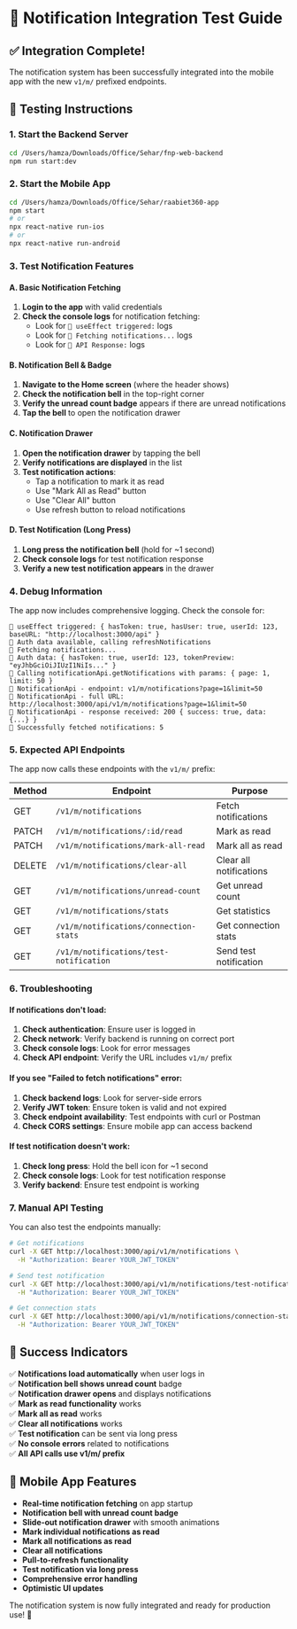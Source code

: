 # 🔔 Notification Integration Test Guide

## ✅ **Integration Complete!**

The notification system has been successfully integrated into the mobile app with the new `v1/m/` prefixed endpoints.

## 🧪 **Testing Instructions**

### **1. Start the Backend Server**
```bash
cd /Users/hamza/Downloads/Office/Sehar/fnp-web-backend
npm run start:dev
```

### **2. Start the Mobile App**
```bash
cd /Users/hamza/Downloads/Office/Sehar/raabiet360-app
npm start
# or
npx react-native run-ios
# or
npx react-native run-android
```

### **3. Test Notification Features**

#### **A. Basic Notification Fetching**
1. **Login to the app** with valid credentials
2. **Check the console logs** for notification fetching:
   - Look for `🔔 useEffect triggered:` logs
   - Look for `🔔 Fetching notifications...` logs
   - Look for `🔔 API Response:` logs

#### **B. Notification Bell & Badge**
1. **Navigate to the Home screen** (where the header shows)
2. **Check the notification bell** in the top-right corner
3. **Verify the unread count badge** appears if there are unread notifications
4. **Tap the bell** to open the notification drawer

#### **C. Notification Drawer**
1. **Open the notification drawer** by tapping the bell
2. **Verify notifications are displayed** in the list
3. **Test notification actions**:
   - Tap a notification to mark it as read
   - Use "Mark All as Read" button
   - Use "Clear All" button
   - Use refresh button to reload notifications

#### **D. Test Notification (Long Press)**
1. **Long press the notification bell** (hold for ~1 second)
2. **Check console logs** for test notification response
3. **Verify a new test notification appears** in the drawer

### **4. Debug Information**

The app now includes comprehensive logging. Check the console for:

```
🔔 useEffect triggered: { hasToken: true, hasUser: true, userId: 123, baseURL: "http://localhost:3000/api" }
🔔 Auth data available, calling refreshNotifications
🔔 Fetching notifications...
🔔 Auth data: { hasToken: true, userId: 123, tokenPreview: "eyJhbGciOiJIUzI1NiIs..." }
🔔 Calling notificationApi.getNotifications with params: { page: 1, limit: 50 }
🔔 NotificationApi - endpoint: v1/m/notifications?page=1&limit=50
🔔 NotificationApi - full URL: http://localhost:3000/api/v1/m/notifications?page=1&limit=50
🔔 NotificationApi - response received: 200 { success: true, data: {...} }
🔔 Successfully fetched notifications: 5
```

### **5. Expected API Endpoints**

The app now calls these endpoints with the `v1/m/` prefix:

| Method | Endpoint | Purpose |
|--------|----------|---------|
| GET | `/v1/m/notifications` | Fetch notifications |
| PATCH | `/v1/m/notifications/:id/read` | Mark as read |
| PATCH | `/v1/m/notifications/mark-all-read` | Mark all as read |
| DELETE | `/v1/m/notifications/clear-all` | Clear all notifications |
| GET | `/v1/m/notifications/unread-count` | Get unread count |
| GET | `/v1/m/notifications/stats` | Get statistics |
| GET | `/v1/m/notifications/connection-stats` | Get connection stats |
| GET | `/v1/m/notifications/test-notification` | Send test notification |

### **6. Troubleshooting**

#### **If notifications don't load:**
1. **Check authentication**: Ensure user is logged in
2. **Check network**: Verify backend is running on correct port
3. **Check console logs**: Look for error messages
4. **Check API endpoint**: Verify the URL includes `v1/m/` prefix

#### **If you see "Failed to fetch notifications" error:**
1. **Check backend logs**: Look for server-side errors
2. **Verify JWT token**: Ensure token is valid and not expired
3. **Check endpoint availability**: Test endpoints with curl or Postman
4. **Check CORS settings**: Ensure mobile app can access backend

#### **If test notification doesn't work:**
1. **Check long press**: Hold the bell icon for ~1 second
2. **Check console logs**: Look for test notification response
3. **Verify backend**: Ensure test endpoint is working

### **7. Manual API Testing**

You can also test the endpoints manually:

```bash
# Get notifications
curl -X GET http://localhost:3000/api/v1/m/notifications \
  -H "Authorization: Bearer YOUR_JWT_TOKEN"

# Send test notification
curl -X GET http://localhost:3000/api/v1/m/notifications/test-notification \
  -H "Authorization: Bearer YOUR_JWT_TOKEN"

# Get connection stats
curl -X GET http://localhost:3000/api/v1/m/notifications/connection-stats \
  -H "Authorization: Bearer YOUR_JWT_TOKEN"
```

## 🎉 **Success Indicators**

✅ **Notifications load automatically** when user logs in  
✅ **Notification bell shows unread count** badge  
✅ **Notification drawer opens** and displays notifications  
✅ **Mark as read functionality** works  
✅ **Mark all as read** works  
✅ **Clear all notifications** works  
✅ **Test notification** can be sent via long press  
✅ **No console errors** related to notifications  
✅ **All API calls use v1/m/ prefix**  

## 📱 **Mobile App Features**

- **Real-time notification fetching** on app startup
- **Notification bell with unread count badge**
- **Slide-out notification drawer** with smooth animations
- **Mark individual notifications as read**
- **Mark all notifications as read**
- **Clear all notifications**
- **Pull-to-refresh functionality**
- **Test notification via long press**
- **Comprehensive error handling**
- **Optimistic UI updates**

The notification system is now fully integrated and ready for production use! 🚀
